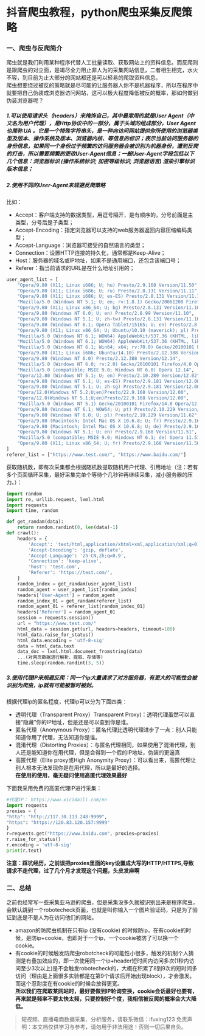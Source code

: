 # 抖音爬虫教程，python爬虫采集反爬策略


### 一、爬虫与反爬简介
爬虫就是我们利用某种程序代替人工批量读取、获取网站上的资料信息。而反爬则是跟爬虫的对立面，是竭尽全力阻止非人为的采集网站信息，二者相生相克，水火不容，到目前为止大部分的网站都还是可以轻易的爬取资料信息。<br>爬虫想要绕过被反的策略就是尽可能的让服务器人你不是机器程序，所以在程序中就要把自己伪装成浏览器访问网站，这可以极大程度降低被反的概率，那如何做到伪装浏览器呢？

##### 1.可以使用请求头（headers）来掩饰自己，其中最常用的就是User Agent（中文名为用户代理），是Http协议中的一部分，属于头域的组成部分，User Agent也简称 UA 。它是一个特殊字符串头，是一种向访问网站提供你所使用的浏览器类型及版本、操作系统及版本、浏览器内核、等信息的标识；表示当前访问服务器的身份信息，如果同一个身份过于频繁的访问服务器会被识别为机器身份，遭到反爬的打击，所以需要频繁的更改User-Agent信息；一般User-Agent字段包括以下几个信息：浏览器标识 (操作系统标识; 加密等级标识; 浏览器语言) 渲染引擎标识 版本信息；

##### 2.使用不同的User-Agent来规避反爬策略
比如：

- Accept：客户端支持的数据类型，用逗号隔开，是有顺序的，分号前面是主类型，分号后是子类型；
- Accept-Encoding：指定浏览器可以支持的web服务器返回内容压缩编码类型；
- Accept-Language：浏览器可接受的自然语言的类型；
- Connection：设置HTTP连接的持久化，通常都是Keep-Alive；
- Host：服务器的域名或IP地址，如果不是通用端口，还包含该端口号；
- Referer：指当前请求的URL是在什么地址引用的；
```python
user_agent_list = [
    "Opera/9.80 (X11; Linux i686; U; hu) Presto/2.9.168 Version/11.50",
    "Opera/9.80 (X11; Linux i686; U; ru) Presto/2.8.131 Version/11.11",
    "Opera/9.80 (X11; Linux i686; U; es-ES) Presto/2.8.131 Version/11.11",
    "Mozilla/5.0 (Windows NT 5.1; U; en; rv:1.8.1) Gecko/20061208 Firefox/5.0 Opera 11.11",
    "Opera/9.80 (X11; Linux x86_64; U; bg) Presto/2.8.131 Version/11.10",
    "Opera/9.80 (Windows NT 6.0; U; en) Presto/2.8.99 Version/11.10",
    "Opera/9.80 (Windows NT 5.1; U; zh-tw) Presto/2.8.131 Version/11.10",
    "Opera/9.80 (Windows NT 6.1; Opera Tablet/15165; U; en) Presto/2.8.149 Version/11.1",
    "Opera/9.80 (X11; Linux x86_64; U; Ubuntu/10.10 (maverick); pl) Presto/2.7.62 Version/11.01",
    "Mozilla/5.0 (Windows NT 6.1; WOW64) AppleWebKit/537.36 (KHTML, like Gecko) Chrome/65.0.3325.181 Safari/537.36",
    "Mozilla/5.0 (Windows NT 6.1; WOW64) AppleWebKit/537.36 (KHTML, like Gecko) Chrome/78.0.3904.97 Safari/537.36",
    "Mozilla/5.0 (Windows NT 6.1; Win64; x64; rv:70.0) Gecko/20100101 Firefox/70.0",
    "Opera/9.80 (X11; Linux i686; Ubuntu/14.10) Presto/2.12.388 Version/12.16",
    "Opera/9.80 (Windows NT 6.0) Presto/2.12.388 Version/12.14",
    "Mozilla/5.0 (Windows NT 6.0; rv:2.0) Gecko/20100101 Firefox/4.0 Opera 12.14",
    "Mozilla/5.0 (compatible; MSIE 9.0; Windows NT 6.0) Opera 12.14",
    "Opera/12.80 (Windows NT 5.1; U; en) Presto/2.10.289 Version/12.02",
    "Opera/9.80 (Windows NT 6.1; U; es-ES) Presto/2.9.181 Version/12.00",
    "Opera/9.80 (Windows NT 5.1; U; zh-sg) Presto/2.9.181 Version/12.00",
    "Opera/12.0(Windows NT 5.2;U;en)Presto/22.9.168 Version/12.00",
    "Opera/12.0(Windows NT 5.1;U;en)Presto/22.9.168 Version/12.00",
    "Mozilla/5.0 (Windows NT 5.1) Gecko/20100101 Firefox/14.0 Opera/12.0",
    "Opera/9.80 (Windows NT 6.1; WOW64; U; pt) Presto/2.10.229 Version/11.62",
    "Opera/9.80 (Windows NT 6.0; U; pl) Presto/2.10.229 Version/11.62",
    "Opera/9.80 (Macintosh; Intel Mac OS X 10.6.8; U; fr) Presto/2.9.168 Version/11.52",
    "Opera/9.80 (Macintosh; Intel Mac OS X 10.6.8; U; de) Presto/2.9.168 Version/11.52",
    "Opera/9.80 (Windows NT 5.1; U; en) Presto/2.9.168 Version/11.51",
    "Mozilla/5.0 (compatible; MSIE 9.0; Windows NT 6.1; de) Opera 11.51",
    "Opera/9.80 (X11; Linux x86_64; U; fr) Presto/2.9.168 Version/11.50",
]
referer_list = ["https://www.test.com/", "https://www.baidu.com/"]

```
获取随机数，即每次采集都会根据随机数提取随机用户代理、引用地址（注：若有多个页面循环采集，最好采集完单个等待个几秒钟再继续采集，减小服务器的压力。）：
```python
import random
import re, urllib.request, lxml.html
import requests
import time, random

def get_randam(data):
    return random.randint(0, len(data)-1)
def crawl():
    headers = {
        'Accept': 'text/html,application/xhtml+xml,application/xml;q=0.9,image/webp,image/apng,*/*;q=0.8',
        'Accept-Encoding': 'gzip, deflate',
        'Accept-Language': 'zh-CN,zh;q=0.9',
        'Connection': 'keep-alive',
        'host': 'test.com',
        'Referer': 'https://test.com/',
    }
    random_index = get_randam(user_agent_list)
    random_agent = user_agent_list[random_index]
    headers['User-Agent'] = random_agent
    random_index_01 = get_randam(referer_list)
    random_agent_01 = referer_list[random_index_01]
    headers['Referer'] = random_agent_01
    session = requests.session()
    url = "https://www.test.com/"
    html_data = session.get(url, headers=headers, timeout=180)
    html_data.raise_for_status()
    html_data.encoding = 'utf-8-sig'
    data = html_data.text
    data_doc = lxml.html.document_fromstring(data)
    ...(对网页数据进行解析、提取、存储等)
    time.sleep(random.randint(3, 5))

```

##### 3.使用代理IP来规避反爬：同一个ip大量请求了对方服务器，有更大的可能性会被识别为爬虫，ip就有可能被暂时被封。
根据代理ip的匿名程度，代理ip可以分为下面四类：

- 透明代理（Transparent Proxy）Transparent Proxy)：透明代理虽然可以直接“隐藏”你的IP地址，但是还是可以查到你是谁。
- 匿名代理（Anonymous Proxy）：匿名代理比透明代理进步了一点：别人只能知道你用了代理，无法知道你是谁。
- 混淆代理（Distorting Proxies）：与匿名代理相同，如果使用了混淆代理，别人还是能知道你在用代理，但是会得到一个假的IP地址，伪装的更逼真
- 高匿代理（Elite proxy或High Anonymity Proxy）：可以看出来，高匿代理让别人根本无法发现你是在用代理，所以是最好的选择。<br>**在使用的使用，毫无疑问使用高匿代理效果最好**

下面我采用免费的高匿代理IP进行采集：
```python
#代理IP： https://www.xicidaili.com/nn
import requests
proxies = {
"http": "http://117.30.113.248:9999",
"https": "https://120.83.120.157:9999"
}
r=requests.get("https://www.baidu.com", proxies=proxies)
r.raise_for_status()
r.encoding = 'utf-8-sig'
print(r.text)

```
**注意：踩坑经历，之前误把proxies里面的key设置成大写的HTTP/HTTPS,导致请求不走代理，过了几个月才发现这个问题，头皮发麻啊**

### 二、总结
之前也经常写一些采集亚马逊的爬虫，但是采集没多久就被识别出来是程序爬虫，会默认跳到一个robotecheck页面，也就是叫你输入一个图片验证码，只是为了验证到底是不是人为在访问他们的网站。

- amazon的防爬虫机制在只有ip (没有cookie) 的时候防ip，在有cookie的时候，是防ip+cookie，也即对于一个ip，一个cookie被防了可以换一个cookie。
- 有cookie的时候触发防爬虫robotcheck的可能性小很多，触发的机制个人猜测是有叠加效应的，即一次使用同一个ip+header短时间内访问多次(1秒内访问至少3次以上)是不会触发robotecheck的，大概在积累了8到9次的短时间多访问（理由是上面很多实验都是在第9个请求后开始出现block），才会激发。而这个忍耐度在有cookie的时候会放得更宽。<br>**所以我们在爬取某网站时，最好要做到IP轮询变换，cookie会话最好也要有，再来就是频率不要太快太频，只要控制好个度，我相信被反爬的概率会大大降低。**



>
> 短视频、直播电商数据采集、分析服务，请联系微信：ifuxing123
> 免责声明：本文档仅供学习与参考，请勿用于非法用途！否则一切后果自负。
> 
